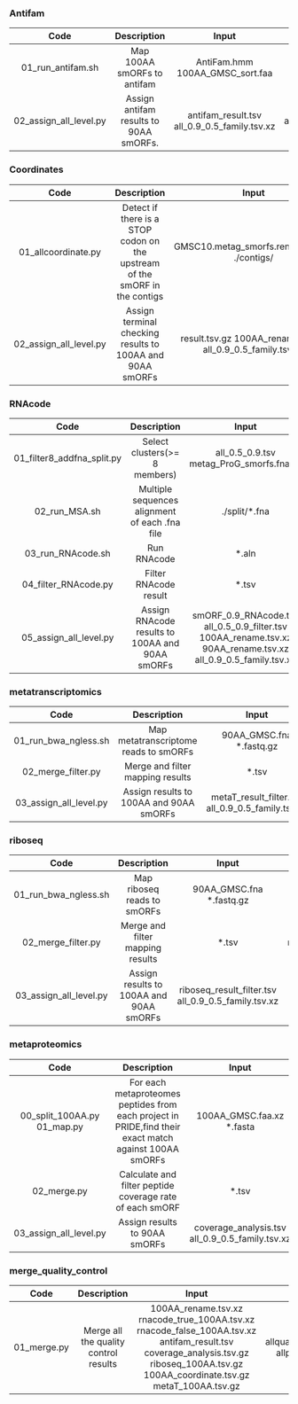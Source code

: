 ### Antifam

| **Code** | **Description** | **Input** | **Output** |
| :---: | :---: | :---: | :---: |
| 01_run_antifam.sh | Map 100AA smORFs to antifam | AntiFam.hmm 100AA_GMSC_sort.faa | antifam_result.tsv |
| 02_assign_all_level.py | Assign antifam results to 90AA smORFs. | antifam_result.tsv all_0.9_0.5_family.tsv.xz | antifam_90AA.tsv.gz |

### Coordinates

| **Code** | **Description** | **Input** | **Output** |
| :---: | :---: | :---: | :---: |
| 01_allcoordinate.py | Detect if there is a STOP codon on the upstream of the smORF in the contigs | GMSC10.metag_smorfs.rename.txt.xz ./contigs/ | result.tsv.gz | 
| 02_assign_all_level.py | Assign terminal checking results to 100AA and 90AA smORFs | result.tsv.gz 100AA_rename.tsv.xz all_0.9_0.5_family.tsv.xz | 100AA_coordinate.tsv.gz 90AA_coordinate.tsv.gz | 

### RNAcode

| **Code** | **Description** | **Input** | **Output** |
| :---: | :---: | :---: | :---: |
| 01_filter8_addfna_split.py | Select clusters(>= 8 members) | all_0.5_0.9.tsv metag_ProG_smorfs.fna.xz | ./split/*.fna | 
| 02_run_MSA.sh | Multiple sequences alignment of each .fna file | ./split/*.fna | *.aln | 
| 03_run_RNAcode.sh | Run RNAcode | *.aln | *.tsv | 
| 04_filter_RNAcode.py | Filter RNAcode result | *.tsv | smORF_0.9_RNAcode.tsv | 
| 05_assign_all_level.py | Assign RNAcode results to 100AA and 90AA smORFs | smORF_0.9_RNAcode.tsv all_0.5_0.9_filter.tsv 100AA_rename.tsv.xz 90AA_rename.tsv.xz all_0.9_0.5_family.tsv.xz | rnacode_true_100AA.tsv.xz rnacode_false_100AA.tsv.xz rnacode_true_90AA.tsv.xz rnacode_false_90AA.tsv.xz | 

### metatranscriptomics

| **Code** | **Description** | **Input** | **Output** |
| :---: | :---: | :---: | :---: |
| 01_run_bwa_ngless.sh | Map metatranscriptome reads to smORFs | 90AA_GMSC.fna *.fastq.gz | *.tsv | 
| 02_merge_filter.py | Merge and filter mapping results | *.tsv | metaT_result_filter.tsv | 
| 03_assign_all_level.py | Assign results to 100AA and 90AA smORFs | metaT_result_filter.tsv all_0.9_0.5_family.tsv.xz | metaT_100AA.tsv.gz metaT_90AA.tsv.gz | 

### riboseq

| **Code** | **Description** | **Input** | **Output** |
| :---: | :---: | :---: | :---: |
| 01_run_bwa_ngless.sh | Map riboseq reads to smORFs | 90AA_GMSC.fna *.fastq.gz | *.tsv | 
| 02_merge_filter.py | Merge and filter mapping results | *.tsv | riboseq_result_filter.tsv | 
| 03_assign_all_level.py | Assign results to 100AA and 90AA smORFs | riboseq_result_filter.tsv all_0.9_0.5_family.tsv.xz | riboseq_100AA.tsv.gz riboseq_90AA.tsv.gz | 

### metaproteomics

| **Code** | **Description** | **Input** | **Output** |
| :---: | :---: | :---: | :---: |
| 00_split_100AA.py 01_map.py | For each metaproteomes peptides from each project in PRIDE,find their exact match against 100AA smORFs | 100AA_GMSC.faa.xz *.fasta | *.tsv | 
| 02_merge.py | Calculate and filter peptide coverage rate of each smORF | *.tsv | coverage_analysis.tsv | 
| 03_assign_all_level.py | Assign results to 90AA smORFs | coverage_analysis.tsv all_0.9_0.5_family.tsv.xz | metaP_90AA.tsv.gz | 


### merge_quality_control

| **Code** | **Description** | **Input** | **Output** |
| :---: | :---: | :---: | :---: |
| 01_merge.py | Merge all the quality control results | 100AA_rename.tsv.xz rnacode_true_100AA.tsv.xz rnacode_false_100AA.tsv.xz antifam_result.tsv coverage_analysis.tsv.gz riboseq_100AA.tsv.gz 100AA_coordinate.tsv.gz metaT_100AA.tsv.gz | allquality_100AA.tsv.gz allpass_100AA.txt | 